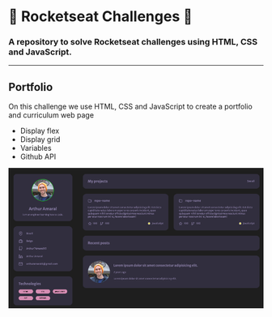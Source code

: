 <h1>🚀 Rocketseat Challenges 🚀</h1>
<h3>
A repository to solve Rocketseat challenges using HTML, CSS and JavaScript.
</h3>

<hr>

<h2>Portfolio</h2>
<p>On this challenge we use HTML, CSS and JavaScript to create a portfolio and curriculum web page</p>
<ul>
<li>Display flex</li>
<li>Display grid</li>
<li>Variables</li>
<li>Github API</li>
</ul>
<img src ="./challenges-pics/portfolio-pic.png"></img>
